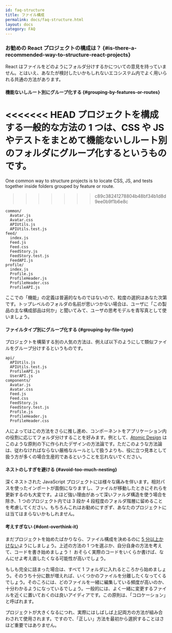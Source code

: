 ```yaml
---
id: faq-structure
title: ファイル構成
permalink: docs/faq-structure.html
layout: docs
category: FAQ
---
```


### お勧めの React プロジェクトの構成は？ {#is-there-a-recommended-way-to-structure-react-projects}

React はファイルをどのようにフォルダ分けするかについての意見を持っていません。とはいえ、あなたが検討したいかもしれないエコシステム内でよく用いられる共通の方法があります。

#### 機能ないしルート別にグループ化する {#grouping-by-features-or-routes}

<<<<<<< HEAD
プロジェクトを構成する一般的な方法の 1 つは、CSS や JS やテストをまとめて機能ないしルート別のフォルダにグループ化するというものです。
=======
One common way to structure projects is to locate CSS, JS, and tests together inside folders grouped by feature or route.
>>>>>>> c89c38241278804b48bf34b1d8d9ee0b9f1b6e8c

```
common/
  Avatar.js
  Avatar.css
  APIUtils.js
  APIUtils.test.js
feed/
  index.js
  Feed.js
  Feed.css
  FeedStory.js
  FeedStory.test.js
  FeedAPI.js
profile/
  index.js
  Profile.js
  ProfileHeader.js
  ProfileHeader.css
  ProfileAPI.js
```

ここでの「機能」の定義は普遍的なものではないので、粒度の選択はあなた次第です。トップレベルのフォルダの名前が思いつかない場合は、ユーザに「この製品の主な構成部品は何か」と聞いてみて、ユーザの思考モデルを青写真として使いましょう。

#### ファイルタイプ別にグループ化する {#grouping-by-file-type}

プロジェクトを構築する別の人気の方法は、例えば以下のようにして類似ファイルをグループ分けするというものです。

```
api/
  APIUtils.js
  APIUtils.test.js
  ProfileAPI.js
  UserAPI.js
components/
  Avatar.js
  Avatar.css
  Feed.js
  Feed.css
  FeedStory.js
  FeedStory.test.js
  Profile.js
  ProfileHeader.js
  ProfileHeader.css
```

人によってはこの方法をさらに推し進め、コンポーネントをアプリケーション内の役割に応じてフォルダ分けすることを好みます。例として、[Atomic Design](http://bradfrost.com/blog/post/atomic-web-design/) はこのような原則の下に作られたデザインの方法論です。ただこのような方法論は、従わなければならない厳格なルールとして扱うよりも、役に立つ見本として扱う方が多くの場合生産的であるということを忘れないでください。

#### ネストのしすぎを避ける {#avoid-too-much-nesting}

深くネストされた JavaScript プロジェクトには様々な痛みを伴います。相対パスを使ったインポートが面倒になりますし、ファイルが移動したときにそれらを更新するのも大変です。よほど強い理由があって深いファルダ構造を使う場合を除き、1 つのプロジェクト内では 3 段か 4 段程度のフォルダ階層に留めることを考慮してください。もちろんこれはお勧めにすぎず、あなたのプロジェクトには当てはまらないかもしれません。

#### 考えすぎない {#dont-overthink-it}

まだプロジェクトを始めたばかりなら、ファイル構成を決めるのに [5 分以上かけない](https://en.wikipedia.org/wiki/Analysis_paralysis)ようにしましょう。上述の方法の 1 つを選ぶか、自分自身の方法を考えて、コードを書き始めましょう！ おそらく実際のコードをいくらか書けば、なんにせよ考え直したくなる可能性が高いでしょう。

もしも完全に詰まった場合は、すべて 1 フォルダに入れるところから始めましょう。そのうち十分に数が増えれば、いくつかのファイルを分離したくなってくるでしょう。そのころには、どのファイルを一緒に編集している頻度が高いのか、十分わかるようになっているでしょう。一般的には、よく一緒に変更するファイルを近くに置いておくのは良いアイディアです。この原則は、「コロケーション」と呼ばれます。

プロジェクトが大きくなるにつれ、実際にはしばしば上記両方の方法が組み合わされて使用されます。ですので、「正しい」方法を最初から選択することはさほど重要ではありません。
